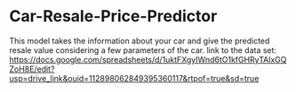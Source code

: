 # Car-Resale-Price-Predictor
This model takes the information about your car and give the predicted resale value considering a few parameters of the car.
link to the data set: https://docs.google.com/spreadsheets/d/1uktFXgyIWnd6tO1kfGHRyTAlxGQZoH8E/edit?usp=drive_link&ouid=112898062849395360117&rtpof=true&sd=true
